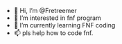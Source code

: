 - 👋 Hi, I’m @Fretreemer
- 👀 I’m interested in fnf program 
- 🌱 I’m currently learning FNF coding
- 📫 pls help how to code fnf.

<!---
Fretreemer/Fretreemer is a ✨ special ✨ repository because its `README.md` (this file) appears on your GitHub profile.
You can click the Preview link to take a look at your changes.
--->
